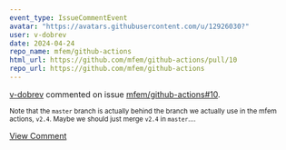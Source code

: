 ```yaml
---
event_type: IssueCommentEvent
avatar: "https://avatars.githubusercontent.com/u/12926030?"
user: v-dobrev
date: 2024-04-24
repo_name: mfem/github-actions
html_url: https://github.com/mfem/github-actions/pull/10
repo_url: https://github.com/mfem/github-actions
---
```


<a href='https://github.com/v-dobrev' target='_blank'>v-dobrev</a> commented on issue <a href='https://github.com/mfem/github-actions/pull/10' target='_blank'>mfem/github-actions#10</a>.

<small>Note that the `master` branch is actually behind the branch we actually use in the mfem actions, `v2.4`. Maybe we should just merge `v2.4` in `master`....</small>

<a href='https://github.com/mfem/github-actions/pull/10' target='_blank'>View Comment</a>